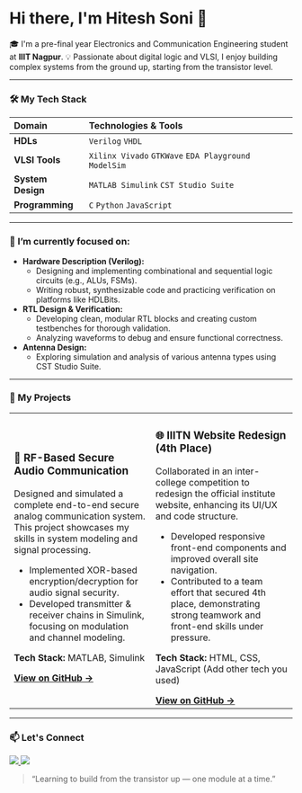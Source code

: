 # Hi there, I'm Hitesh Soni 👋

🎓 I'm a pre-final year Electronics and Communication Engineering student at **IIIT Nagpur**.
💡 Passionate about digital logic and VLSI, I enjoy building complex systems from the ground up, starting from the transistor level.

---

### 🛠️ My Tech Stack

| **Domain** | **Technologies & Tools** |
| :--- | :--- |
| **HDLs** | `Verilog` `VHDL` |
| **VLSI Tools** | `Xilinx Vivado` `GTKWave` `EDA Playground` `ModelSim` |
| **System Design** | `MATLAB Simulink` `CST Studio Suite` |
| **Programming** | `C` `Python` `JavaScript` |

---

### 🌱 I’m currently focused on:

-   **Hardware Description (Verilog):**
    -   Designing and implementing combinational and sequential logic circuits (e.g., ALUs, FSMs).
    -   Writing robust, synthesizable code and practicing verification on platforms like HDLBits.
-   **RTL Design & Verification:**
    -   Developing clean, modular RTL blocks and creating custom testbenches for thorough validation.
    -   Analyzing waveforms to debug and ensure functional correctness.
-   **Antenna Design:**
    -   Exploring simulation and analysis of various antenna types using CST Studio Suite.

---

### 🚀 My Projects

<table>
<tr>
<td width="50%">
  <h3>🔐 RF-Based Secure Audio Communication</h3>
  <p>Designed and simulated a complete end-to-end secure analog communication system. This project showcases my skills in system modeling and signal processing.</p>
  <ul>
    <li>Implemented XOR-based encryption/decryption for audio signal security.</li>
    <li>Developed transmitter & receiver chains in Simulink, focusing on modulation and channel modeling.</li>
  </ul>
  <p><b>Tech Stack:</b> MATLAB, Simulink</p>
  <a href="https://github.com/hiteshsoni024/RF-Secure-Audio-Communication" target="_blank"><b>View on GitHub &rarr;</b></a>
</td>
<td width="50%">
  <h3>🌐 IIITN Website Redesign (4th Place)</h3>
  <p>Collaborated in an inter-college competition to redesign the official institute website, enhancing its UI/UX and code structure.</p>
  <ul>
    <li>Developed responsive front-end components and improved overall site navigation.</li>
    <li>Contributed to a team effort that secured 4th place, demonstrating strong teamwork and front-end skills under pressure.</li>
  </ul>
  <p><b>Tech Stack:</b> HTML, CSS, JavaScript (Add other tech you used)</p>
  <a href="https://github.com/hiteshsoni024/Website-IIITN" target="_blank"><b>View on GitHub &rarr;</b></a>
</td>
</tr>
</table>

---

### 📫 Let's Connect

<p align="left">
  <a href="https://www.linkedin.com/in/hitesh-soni-09aa832a9" target="_blank">
    <img src="https://img.shields.io/badge/LinkedIn-%230077B5.svg?&style=for-the-badge&logo=linkedin&logoColor=white" />
  </a>
  <a href="mailto:sonihitesh2024@gmail.com">
    <img src="https://img.shields.io/badge/Gmail-%23D14836.svg?&style=for-the-badge&logo=gmail&logoColor=white" />
  </a>
</p>

> “Learning to build from the transistor up — one module at a time.”
